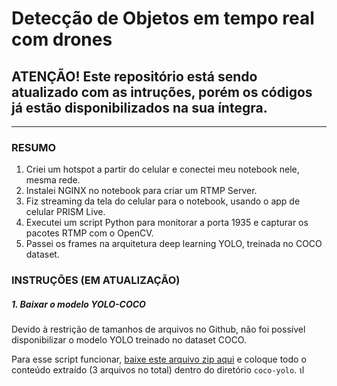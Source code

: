 # Detecção de Objetos em tempo real com drones

## ATENÇÃO! Este repositório está sendo atualizado com as intruções, porém os códigos já estão disponibilizados na sua íntegra.

---

### RESUMO 

1. Criei um hotspot a partir do celular e conectei meu notebook nele, mesma rede.
2. Instalei NGINX no notebook para criar um RTMP Server.
3. Fiz streaming da tela do celular para o notebook, usando o app de celular PRISM Live.
4. Executei um script Python para monitorar a porta 1935 e capturar os pacotes RTMP com o OpenCV.
5. Passei os frames na arquitetura deep learning YOLO, treinada no COCO dataset.


### INSTRUÇÕES (EM ATUALIZAÇÃO)

##### 1. Baixar o modelo YOLO-COCO

Devido à restrição de tamanhos de arquivos no Github, não foi possível disponibilizar o modelo YOLO treinado no dataset COCO.

Para esse script funcionar, [baixe este arquivo zip aqui](https://www.dropbox.com/s/ghe0ksnom26skah/yolo-coco.zip?dl=0) e coloque todo o conteúdo extraído (3 arquivos no total) dentro do diretório `coco-yolo`.
ป